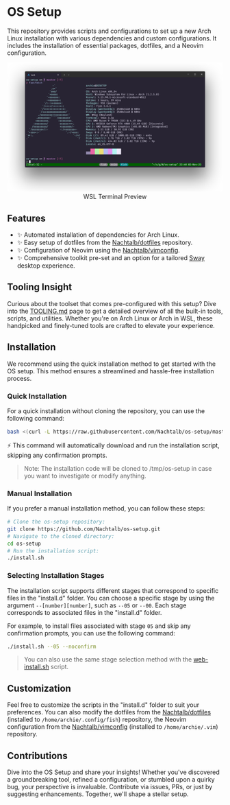 # OS Setup

This repository provides scripts and configurations to set up a new Arch Linux
installation with various dependencies and custom configurations. It includes
the installation of essential packages, dotfiles, and a Neovim configuration.

<p align="center">
    <img src="./wsl-terminal-preview.png" alt="WSL Terminal Preview">
    <br/>
    WSL Terminal Preview
</p>

## Features

- ✨ Automated installation of dependencies for Arch Linux.
- ✨ Easy setup of dotfiles from the [Nachtalb/dotfiles][dotfiles] repository.
- ✨ Configuration of Neovim using the [Nachtalb/vimconfig][vimconfig].
- ✨ Comprehensive toolkit pre-set and an option for a tailored
  [Sway](https://github.com/Nachtalb/sway) desktop experience.

## Tooling Insight

Curious about the toolset that comes pre-configured with this setup? Dive into
the [TOOLING.md](TOOLING.md) page to get a detailed overview of all the built-in
tools, scripts, and utilities. Whether you're on Arch Linux or Arch in WSL,
these handpicked and finely-tuned tools are crafted to elevate your experience.

## Installation

We recommend using the quick installation method to get started with the OS
setup. This method ensures a streamlined and hassle-free installation process.

### Quick Installation

For a quick installation without cloning the repository, you can use the
following command:

```bash
bash <(curl -L https://raw.githubusercontent.com/Nachtalb/os-setup/master/web-install.sh) --noconfirm
```

⚡️ This command will automatically download and run the installation script,
skipping any confirmation prompts.

> Note: The installation code will be cloned to /tmp/os-setup in case you want
> to investigate or modify anything.

### Manual Installation

If you prefer a manual installation method, you can follow these steps:

```bash
# Clone the os-setup repository:
git clone https://github.com/Nachtalb/os-setup.git
# Navigate to the cloned directory:
cd os-setup
# Run the installation script:
./install.sh
```

### Selecting Installation Stages

The installation script supports different stages that correspond to specific
files in the "install.d" folder. You can choose a specific stage by using the
argument `--[number][number]`, such as `--05` or `--00`. Each stage corresponds
to associated files in the "install.d" folder.

For example, to install files associated with stage `05` and skip any
confirmation prompts, you can use the following command:

```bash
./install.sh --05 --noconfirm
```

> You can also use the same stage selection method with the
> [web-install.sh](#quick-installation) script.

## Customization

Feel free to customize the scripts in the "install.d" folder to suit your
preferences. You can also modify the dotfiles from the
[Nachtalb/dotfiles][dotfiles] (installed to `/home/archie/.config/fish`)
repository, the Neovim configuration from the [Nachtalb/vimconfig][vimconfig]
(installed to `/home/archie/.vim`) repository.

[dotfiles]: https://github.com/Nachtalb/dotfiles
[vimconfig]: https://github.com/Nachtalb/vimconfig

## Contributions

Dive into the OS Setup and share your insights! Whether you've discovered a
groundbreaking tool, refined a configuration, or stumbled upon a quirky bug,
your perspective is invaluable. Contribute via issues, PRs, or just by
suggesting enhancements. Together, we'll shape a stellar setup.

